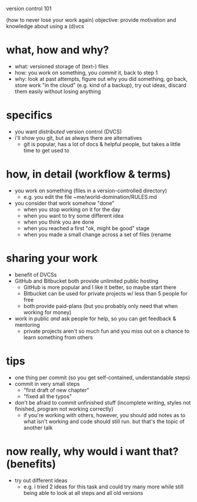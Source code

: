 version control 101

(how to never lose your work again)
objective: provide motivation and knowledge about using a (d)vcs

# what, how and why?

* what: versioned storage of (text-) files
* how: you work on something, you *commit* it, back to step 1
* why: look at past attempts, figure out why you did something, go back,
    store work "in the cloud" (e.g. kind of a backup), try out ideas,
    discard them easily without losing anything

# specifics

* you want *distributed* version control (DVCS)
* i'll show you git, but as always there are alternatives
    - git is popular, has a lot of docs & helpful people, but takes a
        little time to get used to

# how, in detail (workflow & terms)

* you work on something (files in a version-controlled directory)
    - e.g. you edit the file ~me/world-domination/RULES.md
* you consider that work somehow "done"
    - when you stop working on it for the day
    - when you want to try some different idea
    - when you think you are done
    - when you reached a first "ok, might be good" stage
    - when you made a small change across a set of files (rename 

# sharing your work

* benefit of DVCSs
* GitHub and Bitbucket both provide unlimited public hosting
    - GitHub is more popular and I like it better, so maybe start there
    - Bitbucket can be used for private projects w/ less than 5 people for free
    - both provide paid-plans (but you probably only need that when working for money)
* work in public *and* ask people for help, so you can get feedback & mentoring
    - private projects aren't so much fun and you miss out on a chance to learn
        something from others

# tips

* one thing per commit (so you get self-contained, understandable steps)
* commit in very small steps
    - "first draft of new chapter"
    - "fixed all the typos"
* don't be afraid to commit unfinished stuff (incomplete writing, styles
    not finished, program not working correctly)
    - if you're working with others, however, you should add notes as to
        what isn't working and code should still run. but that's the topic
        of another talk

# now really, why would i want that? (benefits)

* try out different ideas
    - e.g. i tried 2 ideas for this task and could try many more while
        still being able to look at all steps and all old versions
